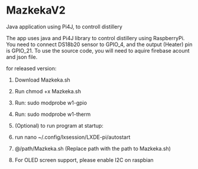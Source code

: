 # MazkekaV2
Java application using Pi4J, to controll distillery

The app uses java and Pi4J library to control distillery using RaspberryPi.
You need to connect DS18b20 sensor to GPIO_4, and the output (Heater) pin is GPIO_21.
To use the source code, you will need to aquire firebase acount and json file.

for released version: 
1) Download Mazkeka.sh
2) Run chmod +x Mazkeka.sh
3) Run: sudo modprobe w1-gpio
4) Run: sudo modprobe w1-therm
5) (Optional) to run program at startup:   
6) run nano ~/.config/lxsession/LXDE-pi/autostart
7) @/path/Mazkeka.sh (Replace path with the path to Mazkeka.sh)

8) For OLED screen support, please enable I2C on raspbian
